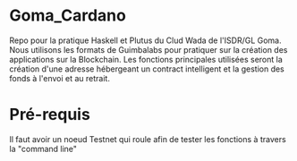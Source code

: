 # Goma_Cardano
Repo pour la pratique Haskell et Plutus du Clud Wada de l'ISDR/GL Goma. 
Nous utilisons les formats de Guimbalabs pour pratiquer sur la création des applications sur la Blockchain.
Les fonctions principales utilisées seront la création d'une adresse hébergeant un contract intelligent et la gestion des fonds à l'envoi et au retrait.

# Pré-requis
Il faut avoir un noeud Testnet qui roule afin de tester les fonctions à travers la "command line"
